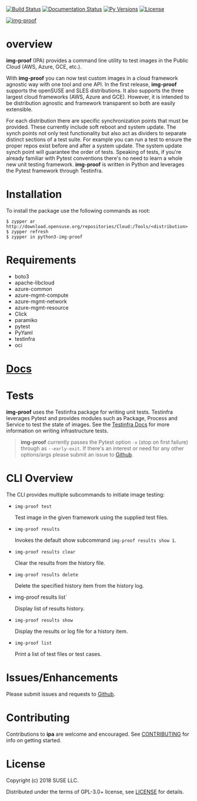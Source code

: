 [![Build Status](https://travis-ci.com/SUSE-Enceladus/img-proof.svg?branch=master)](https://travis-ci.com/SUSE-Enceladus/img-proof)
[![Documentation Status](https://readthedocs.org/projects/img-proof/badge/?version=latest)](https://img-proof.readthedocs.io/en/latest/?badge=latest)
[![Py Versions](https://img.shields.io/pypi/pyversions/img-proof.svg)](https://pypi.org/project/img-proof/)
[![License](https://img.shields.io/pypi/l/img-proof.svg)](https://pypi.org/project/img-proof/)

[![img-proof](https://raw.githubusercontent.com/SUSE-Enceladus/img-proof/master/docs/source/_images/logo.png "img-proof Logo")](https://github.com/SUSE-Enceladus/img-proof)

overview
========

**img-proof** (IPA) provides a command line utility to test
images in the Public Cloud (AWS, Azure, GCE, etc.).

With **img-proof** you can now test custom images in a cloud framework agnostic way
with one tool and one API. In the first release, **img-proof** supports the
openSUSE and SLES distributions. It also supports the three largest
cloud frameworks (AWS, Azure and GCE). However, it is intended to be
distribution agnostic and framework transparent so both are easily
extensible.

For each distribution there are specific synchronization points that
must be provided. These currently include soft reboot and system update.
The synch points not only test functionality but also act as dividers to
separate distinct sections of a test suite. For example you can run a
test to ensure the proper repos exist before and after a system update.
The system update synch point will guarantee the order of tests.
Speaking of tests, if you're already familiar with Pytest conventions
there's no need to learn a whole new unit testing framework. **img-proof** is
written in Python and leverages the Pytest framework through Testinfra.

Installation
============

To install the package use the following commands as root:

```shell
$ zypper ar http://download.opensuse.org/repositories/Cloud:/Tools/<distribution>
$ zypper refresh
$ zypper in python3-img-proof
```

Requirements
============

-   boto3
-   apache-libcloud
-   azure-common
-   azure-mgmt-compute
-   azure-mgmt-network
-   azure-mgmt-resource
-   Click
-   paramiko
-   pytest
-   PyYaml
-   testinfra
-   oci

# [Docs](https://img-proof.readthedocs.io/en/latest/)

Tests
=====

**img-proof** uses the Testinfra package for writing unit tests. Testinfra
leverages Pytest and provides modules such as Package, Process and
Service to test the state of images. See the [Testinfra
Docs](https://testinfra.readthedocs.io/en/latest/) for more information
on writing infrastructure tests.

> **img-proof** currently passes the Pytest option `-x` (stop on first
> failure) through as `--early-exit`. If there's an interest or need for
> any other options/args please submit an issue to
> [Github](https://github.com/SUSE-Enceladus/img-proof/issues).

CLI Overview
============

The CLI provides multiple subcommands to initiate image testing:

* `img-proof test`

   Test image in the given framework using the supplied test files.

* `img-proof results`

   Invokes the default show subcommand `img-proof results show 1`.

* `img-proof results clear`

   Clear the results from the history file.

* `img-proof results delete`

   Delete the specified history item from the history log.

* img-proof results list`

   Display list of results history.

* `img-proof results show`

   Display the results or log file for a history item.

* `img-proof list`

   Print a list of test files or test cases.

Issues/Enhancements
===================

Please submit issues and requests to
[Github](https://github.com/SUSE-Enceladus/img-proof/issues).

Contributing
============

Contributions to **ipa** are welcome and encouraged. See
[CONTRIBUTING](https://github.com/SUSE-Enceladus/img-proof/blob/master/CONTRIBUTING.md)
for info on getting started.

License
=======

Copyright (c) 2018 SUSE LLC.

Distributed under the terms of GPL-3.0+ license, see
[LICENSE](https://github.com/SUSE-Enceladus/img-proof/blob/master/LICENSE)
for details.
